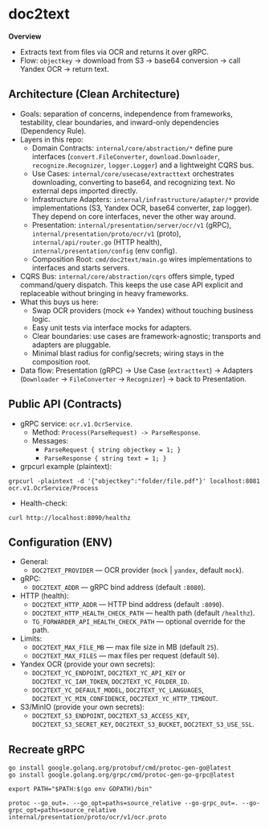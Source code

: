 # doc2text

**Overview**

- Extracts text from files via OCR and returns it over gRPC.
- Flow: `objectkey` → download from S3 → base64 conversion → call Yandex OCR → return text.

## Architecture (Clean Architecture)

- Goals: separation of concerns, independence from frameworks, testability, clear boundaries, and inward-only dependencies (Dependency Rule).
- Layers in this repo:
  - Domain Contracts: `internal/core/abstraction/*` define pure interfaces (`convert.FileConverter`, `download.Downloader`, `recognize.Recognizer`, `logger.Logger`) and a lightweight CQRS bus.
  - Use Cases: `internal/core/usecase/extracttext` orchestrates downloading, converting to base64, and recognizing text. No external deps imported directly.
  - Infrastructure Adapters: `internal/infrastructure/adapter/*` provide implementations (S3, Yandex OCR, base64 converter, zap logger). They depend on core interfaces, never the other way around.
  - Presentation: `internal/presentation/server/ocr/v1` (gRPC), `internal/presentation/proto/ocr/v1` (proto), `internal/api/router.go` (HTTP health), `internal/presentation/config` (env config).
  - Composition Root: `cmd/doc2text/main.go` wires implementations to interfaces and starts servers.
- CQRS Bus: `internal/core/abstraction/cqrs` offers simple, typed command/query dispatch. This keeps the use case API explicit and replaceable without bringing in heavy frameworks.
- What this buys us here:
  - Swap OCR providers (mock ↔ Yandex) without touching business logic.
  - Easy unit tests via interface mocks for adapters.
  - Clear boundaries: use cases are framework-agnostic; transports and adapters are pluggable.
  - Minimal blast radius for config/secrets; wiring stays in the composition root.
- Data flow: Presentation (gRPC) → Use Case (`extracttext`) → Adapters (`Downloader` → `FileConverter` → `Recognizer`) → back to Presentation.

## Public API (Contracts)

- gRPC service: `ocr.v1.OcrService`.
  - Method: `Process(ParseRequest) -> ParseResponse`.
  - Messages:
    - `ParseRequest { string objectkey = 1; }`
    - `ParseResponse { string text = 1; }`
- grpcurl example (plaintext):

```
grpcurl -plaintext -d '{"objectkey":"folder/file.pdf"}' localhost:8081 ocr.v1.OcrService/Process
```

- Health-check:

```
curl http://localhost:8090/healthz
```

## Configuration (ENV)

- General:
  - `DOC2TEXT_PROVIDER` — OCR provider (`mock` | `yandex`, default `mock`).
- gRPC:
  - `DOC2TEXT_ADDR` — gRPC bind address (default `:8080`).
- HTTP (health):
  - `DOC2TEXT_HTTP_ADDR` — HTTP bind address (default `:8090`).
  - `DOC2TEXT_HTTP_HEALTH_CHECK_PATH` — health path (default `/healthz`).
  - `TG_FORWARDER_API_HEALTH_CHECK_PATH` — optional override for the path.
- Limits:
  - `DOC2TEXT_MAX_FILE_MB` — max file size in MB (default `25`).
  - `DOC2TEXT_MAX_FILES` — max files per request (default `50`).
- Yandex OCR (provide your own secrets):
  - `DOC2TEXT_YC_ENDPOINT`, `DOC2TEXT_YC_API_KEY` or `DOC2TEXT_YC_IAM_TOKEN`, `DOC2TEXT_YC_FOLDER_ID`.
  - `DOC2TEXT_YC_DEFAULT_MODEL`, `DOC2TEXT_YC_LANGUAGES`, `DOC2TEXT_YC_MIN_CONFIDENCE`, `DOC2TEXT_YC_HTTP_TIMEOUT`.
- S3/MinIO (provide your own secrets):
  - `DOC2TEXT_S3_ENDPOINT`, `DOC2TEXT_S3_ACCESS_KEY`, `DOC2TEXT_S3_SECRET_KEY`, `DOC2TEXT_S3_BUCKET`, `DOC2TEXT_S3_USE_SSL`.

## Recreate gRPC

```
go install google.golang.org/protobuf/cmd/protoc-gen-go@latest
go install google.golang.org/grpc/cmd/protoc-gen-go-grpc@latest

export PATH="$PATH:$(go env GOPATH)/bin"

protoc --go_out=. --go_opt=paths=source_relative --go-grpc_out=. --go-grpc_opt=paths=source_relative internal/presentation/proto/ocr/v1/ocr.proto
```
